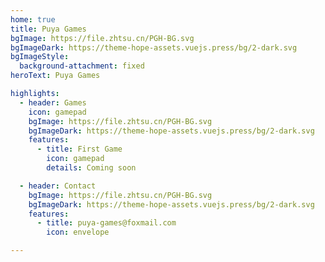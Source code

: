 ```yaml
---
home: true
title: Puya Games
bgImage: https://file.zhtsu.cn/PGH-BG.svg
bgImageDark: https://theme-hope-assets.vuejs.press/bg/2-dark.svg
bgImageStyle:
  background-attachment: fixed
heroText: Puya Games

highlights:
  - header: Games
    icon: gamepad
    bgImage: https://file.zhtsu.cn/PGH-BG.svg
    bgImageDark: https://theme-hope-assets.vuejs.press/bg/2-dark.svg
    features:
      - title: First Game
        icon: gamepad
        details: Coming soon

  - header: Contact
    bgImage: https://file.zhtsu.cn/PGH-BG.svg
    bgImageDark: https://theme-hope-assets.vuejs.press/bg/2-dark.svg
    features:
      - title: puya-games@foxmail.com
        icon: envelope

---
```

